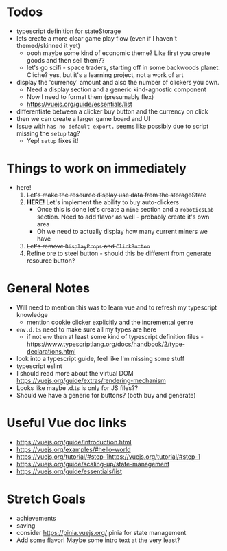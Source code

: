 # Todos
* typescript definition for stateStorage
* lets create a more clear game play flow (even if I haven't themed/skinned it yet)
    - oooh maybe some kind of economic theme? Like first you create goods and then sell them??
    - let's go scifi - space traders, starting off in some backwoods planet. Cliche? yes, but it's a learning project, not a work of art
* display the 'currency' amount and also the number of clickers you own. 
    - Need a display section and a generic kind-agnostic component 
    - Now I need to format them (presumably flex)
    - https://vuejs.org/guide/essentials/list 
* differentiate between a clicker buy button and the currency on click 
* then we can create a larger game board and UI
* Issue with `has no default export.` seems like possibly due to script missing the `setup` tag?
    - Yep! `setup` fixes it!

# Things to work on immediately 
* here! 
    1.  ~~Let's make the resource display use data from the storageState~~
    2. **HERE!** Let's implement the ability to buy auto-clickers
        - Once this is done let's create a `mine` section and a `roboticsLab` section. Need to add flavor as well - probably create it's own area
        - Oh we need to actually display how many current miners we have
    3. ~~Let's remove `DisplayProps` and `ClickButton`~~
    4. Refine ore to steel button - should this be different from generate resource button?

# General Notes
* Will need to mention this was to learn vue and to refresh my typescript knowledge 
    - mention cookie clicker explicitly and the incremental genre 
* `env.d.ts` need to make sure all my types are here
    - if not `env` then at least some kind of typescript definition files - https://www.typescriptlang.org/docs/handbook/2/type-declarations.html 
* look into a typescript guide, feel like I'm missing some stuff
* typescript eslint
* I should read more about the virtual DOM https://vuejs.org/guide/extras/rendering-mechanism 
* Looks like maybe .d.ts is only for JS files?? 
* Should we have a generic for buttons? (both buy and generate)

# Useful Vue doc links
* https://vuejs.org/guide/introduction.html
* https://vuejs.org/examples/#hello-world
* https://vuejs.org/tutorial/#step-1https://vuejs.org/tutorial/#step-1
* https://vuejs.org/guide/scaling-up/state-management
* https://vuejs.org/guide/essentials/list 

# Stretch Goals
* achievements
* saving
* consider https://pinia.vuejs.org/ pinia for state management
* Add some flavor! Maybe some intro text at the very least?
